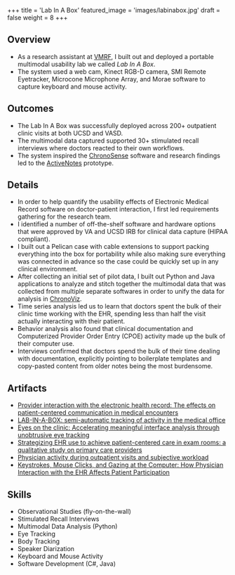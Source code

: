 +++
title = 'Lab In A Box'
featured_image = 'images/labinabox.jpg'
draft = false
weight = 8
+++

## Overview

- As a research assistant at [VMRF](https://www.vmrf.org), I built out and deployed a portable multimodal usability lab we called _Lab In A Box_.
- The system used a web cam, Kinect RGB-D camera, SMI Remote Eyetracker, Microcone Microphone Array, and Morae software to capture keyboard and mouse activity.

## Outcomes

- The Lab In A Box was successfully deployed across 200+ outpatient clinic visits at both UCSD and VASD.
- The multimodal data captured supported 30+ stimulated recall interviews where doctors reacted to their own workflows.
- The system inspired the [ChronoSense](../chronosense) software and research findings led to the [ActiveNotes](../activenotes) prototype.

## Details

- In order to help quantify the usability effects of Electronic Medical Record software on doctor-patient interaction, I first led requirements gathering for the research team.
- I identified a number of off-the-shelf software and hardware options that were approved by VA and UCSD IRB for clinical data capture (HIPAA compliant).
- I built out a Pelican case with cable extensions to support packing everything into the box for portability while also making sure everything was connected in advance so the case could be quickly set up in any clinical environment.
- After collecting an initial set of pilot data, I built out Python and Java applications to analyze and stitch together the multimodal data that was collected from multiple separate softwares in order to unify the data for analysis in [ChronoViz](https://chronoviz.com/).
- Time series analysis led us to learn that doctors spent the bulk of their clinic time working with the EHR, spending less than half the visit actually interacting with their patient.
- Behavior analysis also found that clinical documentation and Computerized Provider Order Entry (CPOE) activity made up the bulk of their computer use.
- Interviews confirmed that doctors spend the bulk of their time dealing with documentation, explicitly pointing to boilerplate templates and copy-pasted content from older notes being the most burdensome.

## Artifacts

- [Provider interaction with the electronic health record: The effects on patient-centered communication in medical encounters](https://doi.org/10.1016/j.pec.2014.05.004)
- [LAB-IN-A-BOX: semi-automatic tracking of activity in the medical office](https://link.springer.com/article/10.1007/s00779-014-0821-0)
- [Eyes on the clinic: Accelerating meaningful interface analysis through unobtrusive eye tracking](https://ieeexplore.ieee.org/document/7349400)
- [Strategizing EHR use to achieve patient-centered care in exam rooms: a qualitative study on primary care providers](https://doi.org/10.1093/jamia/ocv142)
- [Physician activity during outpatient visits and subjective workload](https://doi.org/10.1016/j.jbi.2017.03.011)
- [Keystrokes, Mouse Clicks, and Gazing at the Computer: How Physician Interaction with the EHR Affects Patient Participation](https://link.springer.com/article/10.1007/s11606-017-4228-2)

## Skills

- Observational Studies (fly-on-the-wall)
- Stimulated Recall Interviews
- Multimodal Data Analysis (Python)
- Eye Tracking
- Body Tracking
- Speaker Diarization
- Keyboard and Mouse Activity
- Software Development (C#, Java)